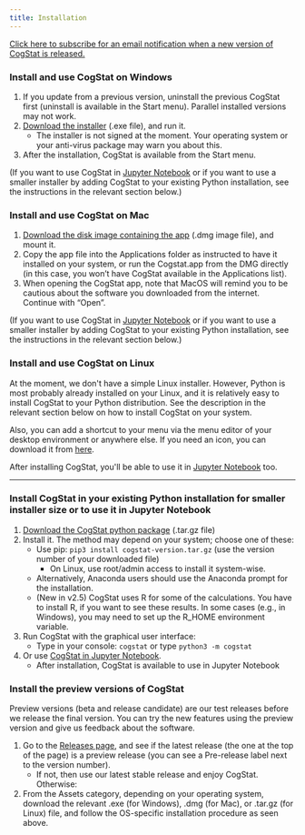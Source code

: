 ```yaml
---
title: Installation
---
```

[Click here to subscribe for an email notification when a new version of CogStat is released.](https://forms.gle/vxFfuiQpG5nBZJSm9)

### Install and use CogStat on Windows

1. If you update from a previous version, uninstall the previous CogStat first (uninstall is available in the Start menu). Parallel installed versions may not work.
1. [Download the installer](https://www.cogstat.org/download.html) (.exe file), and run it.
    - The installer is not signed at the moment. Your operating system or your anti-virus package may warn you about this.
1. After the installation, CogStat is available from the Start menu.

(If you want to use CogStat in [Jupyter Notebook](Jupyter-Notebook) or if you want to use a smaller installer by adding CogStat to your existing Python installation, see the instructions in the relevant section below.)

<!---
1. Download and install your favorite Python distribution (e.g., [WinPython](https://winpython.github.io/) or [Anaconda](https://www.anaconda.com/))
    - Anaconda users should use the Anaconda prompt for the installation.
--->

### Install and use CogStat on Mac

1. [Download the disk image containing the app](https://www.cogstat.org/download.html) (.dmg image file), and mount it.
2. Copy the app file into the Applications folder as instructed to have it installed on your system, or run the Cogstat.app from the DMG directly (in this case, you won’t have CogStat available in the Applications list).
3. When opening the CogStat app, note that MacOS will remind you to be cautious about the software you downloaded from the internet. Continue with “Open”.

(If you want to use CogStat in [Jupyter Notebook](Jupyter-Notebook) or if you want to use a smaller installer by adding CogStat to your existing Python installation, see the instructions in the relevant section below.)

<!---
0. Note that these instructions may not work for older macOS versions. Most probably you need at least macOS 10.13.
1. Install some of the required packages (you may skip this part if you update your CogStat and have already run this before).
    * Open a terminal
        * Press Command+Space, type Terminal and press the enter key.
    * Install brew
        * Type `ruby -e "$(curl -fsSL https://raw.githubusercontent.com/Homebrew/install/master/install)"` and hit enter.
    * Install a new Python 3 and the PyQt Python module
        * Type `brew install python3` and hit enter.
        * Type `brew install pyqt5` and hit enter.
2.
    * Type `pip3 install Downloads/cogstat-version.tar.gz --user` (use the version number of your downloaded file) and hit enter.
        * This may take some time, depending on the speed of your internet connection.
--->

### Install and use CogStat on Linux

At the moment, we don't have a simple Linux installer. However, Python is most probably already installed on your Linux, and it is relatively easy to install CogStat to your Python distribution. See the description in the relevant section below on how to install CogStat on your system.

Also, you can add a shortcut to your menu via the menu editor of your desktop environment or anywhere else. If you need an icon, you can download it from [here](https://github.com/cogstat/cogstat/tree/master/cogstat/resources).

After installing CogStat, you'll be able to use it in [Jupyter Notebook](Jupyter-Notebook) too.

<!--
1. Install some required packages (you may skip this part if you update your CogStat and have already run this before)
    * On a Debian- or an Ubuntu-based distribution, you can use the command line:
        * `sudo apt-get install python3 python3-tk python3-pip python3-notebook python3-setuptools`
        * Alternatively, you can install these packages with any graphical package manager.
        * Some of these packages may be already on your system.
        * On other distributions, the package names may differ.
-->

---

### Install CogStat in your existing Python installation for smaller installer size or to use it in Jupyter Notebook

1. [Download the CogStat python package](https://www.cogstat.org/download.html) (.tar.gz file)
2. Install it. The method may depend on your system; choose one of these:
    * Use pip: `pip3 install cogstat-version.tar.gz` (use the version number of your downloaded file)
        * On Linux, use root/admin access to install it system-wise.
    * Alternatively, Anaconda users should use the Anaconda prompt for the installation.
    * (New in v2.5) CogStat uses R for some of the calculations. You have to install R, if you want to see these results. In some cases (e.g., in Windows), you may need to set up the R_HOME environment variable.
3. Run CogStat with the graphical user interface:
    * Type in your console: `cogstat` or type `python3 -m cogstat`
4. Or use [CogStat in Jupyter Notebook](Jupyter-Notebook).
    * After installation, CogStat is available to use in Jupyter Notebook

### Install the preview versions of CogStat

Preview versions (beta and release candidate) are our test releases before we release the final version. You can try the new features using the preview version and give us feedback about the software.

1. Go to the [Releases page](https://github.com/cogstat/cogstat/releases), and see if the latest release (the one at the top of the page) is a preview release (you can see a Pre-release label next to the version number).
    * If not, then use our latest stable release and enjoy CogStat. Otherwise:
2. From the Assets category, depending on your operating system, download the relevant .exe (for Windows), .dmg (for Mac), or .tar.gz (for Linux) file, and follow the OS-specific installation procedure as seen above.

